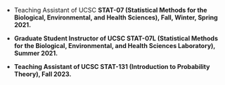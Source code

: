- Teaching Assistant of UCSC <strong>STAT-07<strong> (Statistical Methods for the Biological, Environmental, and Health Sciences), Fall, Winter, Spring 2021.

- Graduate Student Instructor of <strong>UCSC STAT-07L<strong> (Statistical Methods for the Biological, Environmental, and Health Sciences Laboratory), Summer 2021.

- Teaching Assistant of UCSC <strong>STAT-131<strong> (Introduction to Probability Theory), Fall 2023.